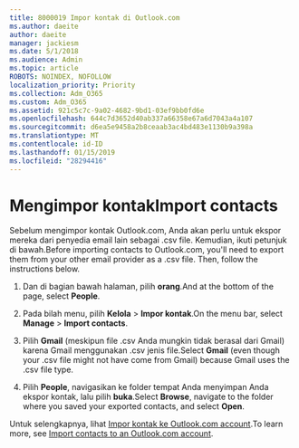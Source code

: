 ```yaml
---
title: 8000019 Impor kontak di Outlook.com
ms.author: daeite
author: daeite
manager: jackiesm
ms.date: 5/1/2018
ms.audience: Admin
ms.topic: article
ROBOTS: NOINDEX, NOFOLLOW
localization_priority: Priority
ms.collection: Adm_O365
ms.custom: Adm_O365
ms.assetid: 921c5c7c-9a02-4682-9bd1-03ef9bb0fd6e
ms.openlocfilehash: 644c7d3652d40ab337a66358e67a6d7043a4a107
ms.sourcegitcommit: d6ea5e9458a2b8ceaab3ac4bd483e1130b9a398a
ms.translationtype: MT
ms.contentlocale: id-ID
ms.lasthandoff: 01/15/2019
ms.locfileid: "28294416"
---
```

# <a name="import-contacts"></a><span data-ttu-id="97a07-102">Mengimpor kontak</span><span class="sxs-lookup"><span data-stu-id="97a07-102">Import contacts</span></span>

<span data-ttu-id="97a07-p101">Sebelum mengimpor kontak Outlook.com, Anda akan perlu untuk ekspor mereka dari penyedia email lain sebagai .csv file. Kemudian, ikuti petunjuk di bawah.</span><span class="sxs-lookup"><span data-stu-id="97a07-p101">Before importing contacts to Outlook.com, you'll need to export them from your other email provider as a .csv file. Then, follow the instructions below.</span></span>
  
1. <span data-ttu-id="97a07-105">Dan di bagian bawah halaman, pilih **orang**.</span><span class="sxs-lookup"><span data-stu-id="97a07-105">And at the bottom of the page, select **People**.</span></span> 
    
2. <span data-ttu-id="97a07-106">Pada bilah menu, pilih **Kelola** \> **Impor kontak**.</span><span class="sxs-lookup"><span data-stu-id="97a07-106">On the menu bar, select **Manage** \> **Import contacts**.</span></span> 
    
3. <span data-ttu-id="97a07-107">Pilih **Gmail** (meskipun file .csv Anda mungkin tidak berasal dari Gmail) karena Gmail menggunakan .csv jenis file.</span><span class="sxs-lookup"><span data-stu-id="97a07-107">Select **Gmail** (even though your .csv file might not have come from Gmail) because Gmail uses the .csv file type.</span></span> 
    
4. <span data-ttu-id="97a07-108">Pilih **People**, navigasikan ke folder tempat Anda menyimpan Anda ekspor kontak, lalu pilih **buka**.</span><span class="sxs-lookup"><span data-stu-id="97a07-108">Select **Browse**, navigate to the folder where you saved your exported contacts, and select **Open**.</span></span> 
    
<span data-ttu-id="97a07-109">Untuk selengkapnya, lihat [Impor kontak ke Outlook.com account](https://go.microsoft.com/fwlink/p/?linkid=873136).</span><span class="sxs-lookup"><span data-stu-id="97a07-109">To learn more, see [Import contacts to an Outlook.com account](https://go.microsoft.com/fwlink/p/?linkid=873136).</span></span>
  


